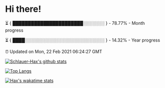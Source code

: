 # Hi there!

⏳ { ███████████████████████░░░░░░░ } - 78.77% - Month progress

⏳ { ████░░░░░░░░░░░░░░░░░░░░░░░░░░ } - 14.32% - Year progress

⏰ Updated on Mon, 22 Feb 2021 06:24:27 GMT


[![Schlauer-Hax's github stats](https://github-readme-stats.vercel.app/api?username=Schlauer-Hax&show_icons=true&theme=dark&count_private=true)](https://github.com/Schlauer-Hax)


[![Top Langs](https://github-readme-stats.vercel.app/api/top-langs/?username=Schlauer-Hax&layout=compact&theme=dark)](https://github.com/Schlauer-Hax?tab=repositories)


[![Hax's wakatime stats](https://github-readme-stats.vercel.app/api/wakatime?username=Hax&theme=dark)](https://wakatime.com/@Hax)

